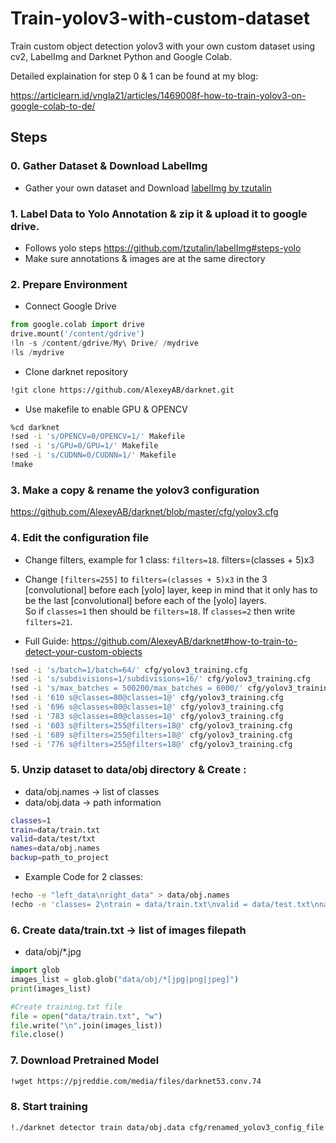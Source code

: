 # Train-yolov3-with-custom-dataset
Train custom object detection yolov3 with your own custom dataset using cv2, LabelImg and Darknet Python and Google Colab. 

Detailed explaination for step 0 & 1 can be found at my blog:

https://articlearn.id/vngla21/articles/1469008f-how-to-train-yolov3-on-google-colab-to-de/


## Steps
### 0. Gather Dataset & Download LabelImg
- Gather your own dataset and Download [labelImg by tzutalin](https://github.com/tzutalin/labelImg/releases/tag/v1.8.1)

### 1. Label Data to Yolo Annotation & zip it & upload it to google drive.
- Follows yolo steps https://github.com/tzutalin/labelImg#steps-yolo
- Make sure annotations & images are at the same directory

### 2. Prepare Environment
- Connect Google Drive
```py
from google.colab import drive
drive.mount('/content/gdrive')
!ln -s /content/gdrive/My\ Drive/ /mydrive
!ls /mydrive
```
- Clone darknet repository 
```sh
!git clone https://github.com/AlexeyAB/darknet.git
```
- Use makefile to enable GPU & OPENCV
```sh
%cd darknet
!sed -i 's/OPENCV=0/OPENCV=1/' Makefile
!sed -i 's/GPU=0/GPU=1/' Makefile
!sed -i 's/CUDNN=0/CUDNN=1/' Makefile
!make
```
### 3. Make a copy & rename the yolov3 configuration
https://github.com/AlexeyAB/darknet/blob/master/cfg/yolov3.cfg

### 4. Edit the configuration file
- Change filters, example for 1 class: `filters=18`. filters=(classes + 5)x3
- Change `[filters=255]` to `filters=(classes + 5)x3` in the 3 [convolutional] before each [yolo] layer, keep in mind that it only has to be the last [convolutional] before each of the [yolo] layers.<br>
So if `classes=1` then should be `filters=18`. If `classes=2` then write `filters=21`.

- Full Guide: https://github.com/AlexeyAB/darknet#how-to-train-to-detect-your-custom-objects
```sh
!sed -i 's/batch=1/batch=64/' cfg/yolov3_training.cfg
!sed -i 's/subdivisions=1/subdivisions=16/' cfg/yolov3_training.cfg
!sed -i 's/max_batches = 500200/max_batches = 6000/' cfg/yolov3_training.cfg
!sed -i '610 s@classes=80@classes=1@' cfg/yolov3_training.cfg
!sed -i '696 s@classes=80@classes=1@' cfg/yolov3_training.cfg
!sed -i '783 s@classes=80@classes=1@' cfg/yolov3_training.cfg
!sed -i '603 s@filters=255@filters=18@' cfg/yolov3_training.cfg
!sed -i '689 s@filters=255@filters=18@' cfg/yolov3_training.cfg
!sed -i '776 s@filters=255@filters=18@' cfg/yolov3_training.cfg
```

### 5. Unzip dataset to data/obj directory & Create :
- data/obj.names -> list of classes
- data/obj.data -> path information

```sh
classes=1
train=data/train.txt
valid=data/test/txt
names=data/obj.names
backup=path_to_project
```

- Example Code for 2 classes:
```sh
!echo -e "left_data\nright_data" > data/obj.names
!echo -e 'classes= 2\ntrain = data/train.txt\nvalid = data/test.txt\nnames = data/obj.names\nbackup = /mydrive/yolov3' > data/obj.data
```

### 6. Create data/train.txt -> list of images filepath
- data/obj/*.jpg

```py
import glob
images_list = glob.glob("data/obj/*[jpg|png|jpeg]")
print(images_list)

#Create training.txt file
file = open("data/train.txt", "w") 
file.write("\n".join(images_list)) 
file.close() 
```

### 7. Download Pretrained Model
```sh
!wget https://pjreddie.com/media/files/darknet53.conv.74
```

### 8.  Start training 
```sh
!./darknet detector train data/obj.data cfg/renamed_yolov3_config_file.cfg <pretrained_model> -dont_show
```
